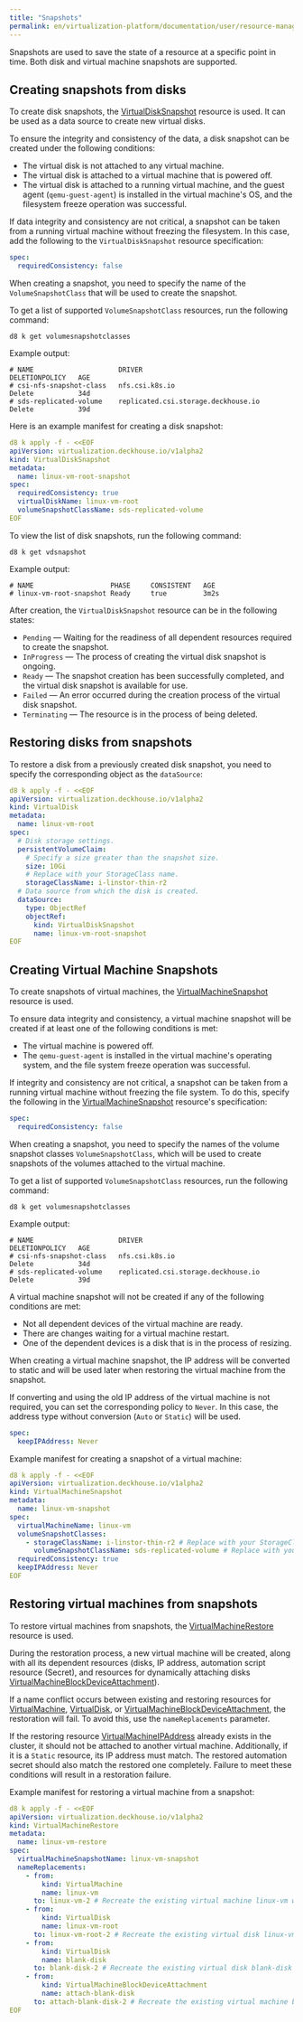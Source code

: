 ```yaml
---
title: "Snapshots"
permalink: en/virtualization-platform/documentation/user/resource-management/snapshots.html
---
```


Snapshots are used to save the state of a resource at a specific point in time. Both disk and virtual machine snapshots are supported.

## Creating snapshots from disks

To create disk snapshots, the [VirtualDiskSnapshot](../../../reference/cr/virtualdisksnapshot.html) resource is used. It can be used as a data source to create new virtual disks.

To ensure the integrity and consistency of the data, a disk snapshot can be created under the following conditions:

- The virtual disk is not attached to any virtual machine.
- The virtual disk is attached to a virtual machine that is powered off.
- The virtual disk is attached to a running virtual machine, and the guest agent (`qemu-guest-agent`) is installed in the virtual machine's OS, and the filesystem freeze operation was successful.

If data integrity and consistency are not critical, a snapshot can be taken from a running virtual machine without freezing the filesystem. In this case, add the following to the `VirtualDiskSnapshot` resource specification:

```yaml
spec:
  requiredConsistency: false
```

When creating a snapshot, you need to specify the name of the `VolumeSnapshotClass` that will be used to create the snapshot.

To get a list of supported `VolumeSnapshotClass` resources, run the following command:

```shell
d8 k get volumesnapshotclasses
```

Example output:

```console
# NAME                     DRIVER                                DELETIONPOLICY   AGE
# csi-nfs-snapshot-class   nfs.csi.k8s.io                        Delete           34d
# sds-replicated-volume    replicated.csi.storage.deckhouse.io   Delete           39d
```

Here is an example manifest for creating a disk snapshot:

```yaml
d8 k apply -f - <<EOF
apiVersion: virtualization.deckhouse.io/v1alpha2
kind: VirtualDiskSnapshot
metadata:
  name: linux-vm-root-snapshot
spec:
  requiredConsistency: true
  virtualDiskName: linux-vm-root
  volumeSnapshotClassName: sds-replicated-volume
EOF
```

To view the list of disk snapshots, run the following command:

```shell
d8 k get vdsnapshot
```

Example output:

```console
# NAME                   PHASE     CONSISTENT   AGE
# linux-vm-root-snapshot Ready     true         3m2s
```

After creation, the `VirtualDiskSnapshot` resource can be in the following states:

- `Pending` — Waiting for the readiness of all dependent resources required to create the snapshot.
- `InProgress` — The process of creating the virtual disk snapshot is ongoing.
- `Ready` — The snapshot creation has been successfully completed, and the virtual disk snapshot is available for use.
- `Failed` — An error occurred during the creation process of the virtual disk snapshot.
- `Terminating` — The resource is in the process of being deleted.

## Restoring disks from snapshots

To restore a disk from a previously created disk snapshot, you need to specify the corresponding object as the `dataSource`:

```yaml
d8 k apply -f - <<EOF
apiVersion: virtualization.deckhouse.io/v1alpha2
kind: VirtualDisk
metadata:
  name: linux-vm-root
spec:
  # Disk storage settings.
  persistentVolumeClaim:
    # Specify a size greater than the snapshot size.
    size: 10Gi
    # Replace with your StorageClass name.
    storageClassName: i-linstor-thin-r2
  # Data source from which the disk is created.
  dataSource:
    type: ObjectRef
    objectRef:
      kind: VirtualDiskSnapshot
      name: linux-vm-root-snapshot
EOF
```

## Creating Virtual Machine Snapshots

To create snapshots of virtual machines, the [VirtualMachineSnapshot](../../../reference/cr/virtualmachinesnapshot.html) resource is used.

To ensure data integrity and consistency, a virtual machine snapshot will be created if at least one of the following conditions is met:

- The virtual machine is powered off.
- The `qemu-guest-agent` is installed in the virtual machine's operating system, and the file system freeze operation was successful.

If integrity and consistency are not critical, a snapshot can be taken from a running virtual machine without freezing the file system. To do this, specify the following in the [VirtualMachineSnapshot](../../../reference/cr/virtualmachinesnapshot.html) resource's specification:

```yaml
spec:
  requiredConsistency: false
```

When creating a snapshot, you need to specify the names of the volume snapshot classes `VolumeSnapshotClass`, which will be used to create snapshots of the volumes attached to the virtual machine.

To get a list of supported `VolumeSnapshotClass` resources, run the following command:

```shell
d8 k get volumesnapshotclasses
```

Example output:

```console
# NAME                     DRIVER                                DELETIONPOLICY   AGE
# csi-nfs-snapshot-class   nfs.csi.k8s.io                        Delete           34d
# sds-replicated-volume    replicated.csi.storage.deckhouse.io   Delete           39d
```

A virtual machine snapshot will not be created if any of the following conditions are met:

- Not all dependent devices of the virtual machine are ready.
- There are changes waiting for a virtual machine restart.
- One of the dependent devices is a disk that is in the process of resizing.

When creating a virtual machine snapshot, the IP address will be converted to static and will be used later when restoring the virtual machine from the snapshot.

If converting and using the old IP address of the virtual machine is not required, you can set the corresponding policy to `Never`. In this case, the address type without conversion (`Auto` or `Static`) will be used.

```yaml
spec:
  keepIPAddress: Never
```

Example manifest for creating a snapshot of a virtual machine:

```yaml
d8 k apply -f - <<EOF
apiVersion: virtualization.deckhouse.io/v1alpha2
kind: VirtualMachineSnapshot
metadata:
  name: linux-vm-snapshot
spec:
  virtualMachineName: linux-vm
  volumeSnapshotClasses:
    - storageClassName: i-linstor-thin-r2 # Replace with your StorageClass name.
      volumeSnapshotClassName: sds-replicated-volume # Replace with your VolumeSnapshotClass name.
  requiredConsistency: true
  keepIPAddress: Never
EOF
```

## Restoring virtual machines from snapshots

To restore virtual machines from snapshots, the [VirtualMachineRestore](../../../reference/cr/virtualmachinerestore.html) resource is used.

During the restoration process, a new virtual machine will be created, along with all its dependent resources (disks, IP address, automation script resource (Secret), and resources for dynamically attaching disks [VirtualMachineBlockDeviceAttachment](../../../reference/cr/virtualmachineblockdeviceattachment.html)).

If a name conflict occurs between existing and restoring resources for [VirtualMachine](../../../reference/cr/virtualmachine.html), [VirtualDisk](../../../reference/cr/virtualdisk.html), or [VirtualMachineBlockDeviceAttachment](../../../reference/cr/virtualmachineblockdeviceattachment.html), the restoration will fail. To avoid this, use the `nameReplacements` parameter.

If the restoring resource [VirtualMachineIPAddress](../../../reference/cr/virtualmachineipaddress.html) already exists in the cluster, it should not be attached to another virtual machine. Additionally, if it is a `Static` resource, its IP address must match. The restored automation secret should also match the restored one completely. Failure to meet these conditions will result in a restoration failure.

Example manifest for restoring a virtual machine from a snapshot:

```yaml
d8 k apply -f - <<EOF
apiVersion: virtualization.deckhouse.io/v1alpha2
kind: VirtualMachineRestore
metadata:
  name: linux-vm-restore
spec:
  virtualMachineSnapshotName: linux-vm-snapshot
  nameReplacements:
    - from:
        kind: VirtualMachine
        name: linux-vm
      to: linux-vm-2 # Recreate the existing virtual machine linux-vm with a new name linux-vm-2.
    - from:
        kind: VirtualDisk
        name: linux-vm-root
      to: linux-vm-root-2 # Recreate the existing virtual disk linux-vm-root with a new name linux-vm-root-2.
    - from:
        kind: VirtualDisk
        name: blank-disk
      to: blank-disk-2 # Recreate the existing virtual disk blank-disk with a new name blank-disk-2.
    - from:
        kind: VirtualMachineBlockDeviceAttachment
        name: attach-blank-disk
      to: attach-blank-disk-2 # Recreate the existing virtual machine block device attachment attach-blank-disk with a new name attach-blank-disk-2.
EOF
```
